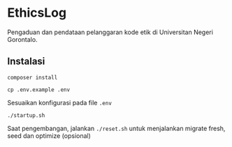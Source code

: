 # EthicsLog

Pengaduan dan pendataan pelanggaran kode etik di Universitan Negeri Gorontalo.

<!-- ![Gambar atau Logo](link_gambar) -->

## Instalasi

`composer install`

`cp .env.example .env`

Sesuaikan konfigurasi pada file `.env`

`./startup.sh`

Saat pengembangan, jalankan `./reset.sh` untuk menjalankan migrate fresh, seed dan optimize (opsional)

<!-- ## Penggunaan

Cara menggunakan dan contoh penggunaan.

## Kontribusi

Panduan kontribusi dan cara mengirimkan permintaan tarik.

## Lisensi

Deskripsi tentang lisensi.

## Tautan Eksternal

Tautan ke dokumentasi lengkap, panduan pengguna, atau situs web.

## Pengembang dan Kontributor

Daftar pengembang dan kontributor.

## Kontak

Tautan ke profil media sosial atau situs web pengembang. -->
